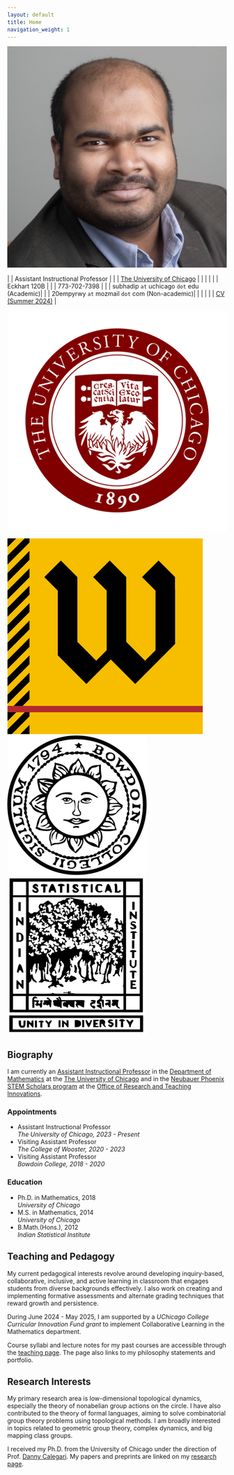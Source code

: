 ```yaml
---
layout: default
title: Home
navigation_weight: 1
---
```


<div class="about">
<div class="picture">

[![Subhadip Chowdhury](assets/photos/me_small.jpg)](assets/photos/)
</div>

<div class="mail">

| <i class="fa-solid fa-user-tie"></i> | Assistant Instructional Professor |
| <i class="fa-solid fa-briefcase"></i> | [The University of Chicago](https://www.uchicago.edu)  |
|        |    |
| <i class="fa-solid fa-map-location-dot"></i> | Eckhart 120B |
| <i class="fa-solid fa-phone-volume"></i> | 773-702-7398 |
| <i class="fa-solid fa-envelope"></i> | subhadip `at` uchicago `dot` edu (Academic)|
| <i class="fa-regular fa-envelope"></i> | 20empyrwy `at` mozmail `dot` com (Non-academic)|
|        |    |
| <i class="fa-solid fa-file-pdf"></i> | [CV (Summer 2024)](assets/CV.pdf) |

</div>
<div class="shield">
  <div class="current">
  
  ![The University of Chicago](assets/logos/UChicago_seal.svg "Crescat scientia; vita excolatur")
  </div>
  <div class="old">
  
   [![The College of Wooster](assets/logos/Wooster_seal.png "Ex Uno Fonte")](https://wooster.edu/)
   [![Bowdoin College](assets/logos/bowdoin_seal.png "Ut Aquila Versus Coelum")](https://www.bowdoin.edu/)
   [![Indian Statistical Institute](assets/logos/isi_logo.png "भिन्नेष्वैक्यस्य दर्शनम्")](https://www.isibang.ac.in/)
  </div>
</div>

</div>

<div class='anchor'>

## Biography

I am currently an [Assistant Instructional Professor](https://mathematics.uchicago.edu/people/profile/subhadip-chowdhury/) in the [Department of Mathematics](https://mathematics.uchicago.edu/) at the [The University of Chicago](https://www.uchicago.edu/) and in the [Neubauer Phoenix STEM Scholars program](https://college.uchicago.edu/phoenix-stem) at the [Office of Research and Teaching Innovations](https://college.uchicago.edu/academics/office-research-and-teaching-innovations).

<div class='experience'>

### Appointments ###

* Assistant Instructional Professor <br> 
  _The University of Chicago, 2023 - Present_
* Visiting Assistant Professor <br> 
  _The College of Wooster, 2020 - 2023_
* Visiting Assistant Professor <br> 
  _Bowdoin College, 2018 - 2020_

</div>

<div class='education'>

### Education ###

* Ph.D. in Mathematics, 2018<br>
  _University of Chicago_
* M.S. in Mathematics, 2014<br>
  _University of Chicago_
* B.Math.(Hons.), 2012<br>
  _Indian Statistical Institute_

</div>

</div>

<div class='anchor'>

## Teaching and Pedagogy

My current pedagogical interests revolve around developing inquiry-based, collaborative, inclusive, and active learning in classroom that engages students from diverse backgrounds effectively. I also work on creating and implementing formative assessments and alternate grading techniques that reward growth and persistence.

During June 2024 - May 2025, I am supported by a <i>UChicago College Curricular Innovation Fund grant</i> to implement Collaborative Learning in the Mathematics department.

Course syllabi and lecture notes for my past courses are accessible through the [teaching page](teaching). The page also links to my philosophy statements and portfolio.

</div>

<div class='anchor'>

## Research Interests

My primary research area is low-dimensional topological dynamics, especially the theory of nonabelian group actions on the circle. I have also contributed to the theory of formal languages, aiming to solve combinatorial group theory problems using topological methods. I am broadly interested in topics related to geometric group theory, complex dynamics, and big mapping class groups. 

I received my Ph.D. from the University of Chicago under the direction of Prof. [Danny Calegari](http://math.uchicago.edu/~dannyc/). My papers and preprints are linked on my [research page](research).

</div>


